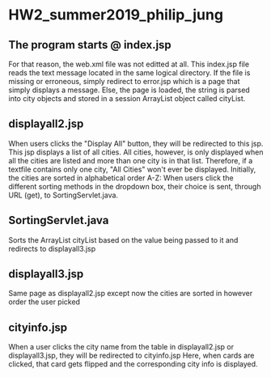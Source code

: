 # HW2_summer2019_philip_jung

## The program starts @ index.jsp
For that reason, the web.xml file was not editted at all.
This index.jsp file reads the text message located in the same logical directory.
  If the file is missing or erroneous, simply redirect to error.jsp which is a page that simply displays a message. 
  Else, the page is loaded, the string is parsed into city objects and stored in a session ArrayList<City> object called cityList.

## displayall2.jsp
When users clicks the "Display All" button, they will be redirected to this jsp. This jsp displays a list of all cities.
All cities, however, is only displayed when all the cities are listed and more than one city is in that list. Therefore,
if a textfile contains only one city, "All Cities" won't ever be displayed. 
Initially, the cities are sorted in alphabetical order A-Z:
When users click the different sorting methods
in the dropdown box, their choice is sent, through URL (get), to SortingServlet.java.

## SortingServlet.java
Sorts the ArrayList<City> cityList based on the value being passed to it and redirects to displayall3.jsp

## displayall3.jsp
Same page as displayall2.jsp except now the cities are sorted in however order the user picked

## cityinfo.jsp
When a user clicks the city name from the table in displayall2.jsp or displayall3.jsp, they will be redirected to cityinfo.jsp
Here, when cards are clicked, that card gets flipped and the corresponding city info is displayed.

